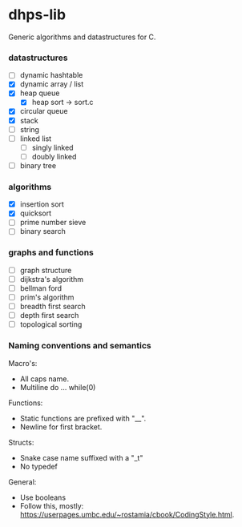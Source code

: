 # dhps-lib
Generic algorithms and datastructures for C.

### datastructures
- [ ] dynamic hashtable
- [x] dynamic array / list
- [x] heap queue
  - [x] heap sort -> sort.c
- [x] circular queue
- [x] stack
- [ ] string
- [ ] linked list
  - [ ] singly linked
  - [ ] doubly linked
- [ ] binary tree

### algorithms
- [x] insertion sort
- [x] quicksort
- [ ] prime number sieve
- [ ] binary search

### graphs and functions
- [ ] graph structure
- [ ] dijkstra's algorithm
- [ ] bellman ford
- [ ] prim's algorithm
- [ ] breadth first search
- [ ] depth first search
- [ ] topological sorting

### Naming conventions and semantics
Macro's:
  - All caps name.
  - Multiline do ... while(0)

Functions:
  - Static functions are prefixed with "\__".
  - Newline for first bracket.

Structs:
  - Snake case name suffixed with a "\_t"
  - No typedef

General:
  - Use booleans
  - Follow this, mostly: https://userpages.umbc.edu/~rostamia/cbook/CodingStyle.html.
